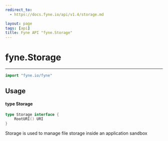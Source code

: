 ```yaml
---
redirect_to:
  - https://docs.fyne.io/api/v1.4/storage.md

layout: page
tags: [api]
title: Fyne API "fyne.Storage"
---
```



# fyne.Storage
---
```go
import "fyne.io/fyne"
```

## Usage

#### type Storage

```go
type Storage interface {
	RootURI() URI
}
```

Storage is used to manage file storage inside an application sandbox
